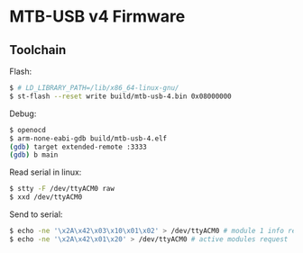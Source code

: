 # MTB-USB v4 Firmware

## Toolchain

Flash:

```bash
$ # LD_LIBRARY_PATH=/lib/x86_64-linux-gnu/
$ st-flash --reset write build/mtb-usb-4.bin 0x08000000
```

Debug:

```bash
$ openocd
$ arm-none-eabi-gdb build/mtb-usb-4.elf
(gdb) target extended-remote :3333
(gdb) b main
```

Read serial in linux:

```bash
$ stty -F /dev/ttyACM0 raw
$ xxd /dev/ttyACM0
```

Send to serial:

```bash
$ echo -ne '\x2A\x42\x03\x10\x01\x02' > /dev/ttyACM0 # module 1 info request
$ echo -ne '\x2A\x42\x01\x20' > /dev/ttyACM0 # active modules request
```
